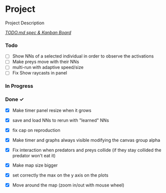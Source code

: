 # Project

Project Description

<em>[TODO.md spec & Kanban Board](https://bit.ly/3fCwKfM)</em>

### Todo
  
- [ ] Show NNs of a selected individual in order to observe the activations  
- [ ] Make preys move with their NNs  
- [ ] multi-run with adaptive speed/size  
- [ ] Fix Show raycasts in panel  

### In Progress


### Done ✓

- [x] Make timer panel resize when it grows  
- [x] save and load NNs to rerun with "learned" NNs  
- [x] fix cap on reproduction  
- [x] Make timer and graphs always visible modifying the canvas group alpha  
- [x] Fix interaction when predators and preys collide (if they stay collided the predator won't eat it)  
- [x] Make map size bigger  
- [x] set correctly the max on the y axis on the plots 
- [x] Move around the map (zoom in/out with mouse wheel) 

